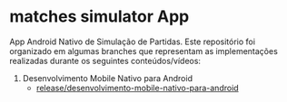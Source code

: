 # matches simulator App

App Android Nativo de Simulação de Partidas. Este repositório foi organizado em algumas branches que representam as implementações realizadas durante os seguintes conteúdos/vídeos:

1. Desenvolvimento Mobile Nativo para Android
      - [release/desenvolvimento-mobile-nativo-para-android](https://github.com/ArthurFelippe/matches-simulator-app/tree/release/desenvolvimento-mobile-nativo-para-android)

